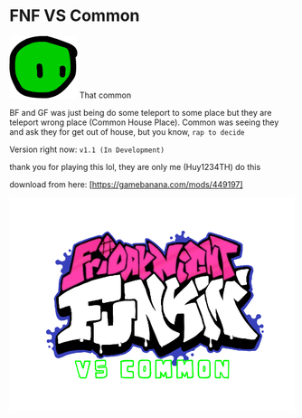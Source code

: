 # FNF VS Common
![](./art/icon-common.png)
That common

BF and GF was just being do some teleport to some place but they are teleport wrong place (Common House Place). Common was seeing they and ask they for get out of house, but you know, `rap to decide`

Version right now: `v1.1 (In Development)`

thank you for playing this lol, they are only me (Huy1234TH) do this

download from here: [https://gamebanana.com/mods/449197]

![](./art/logo.png)